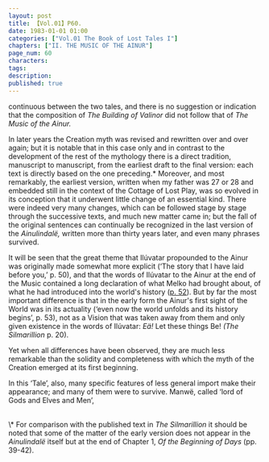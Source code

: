 ```yaml
---
layout: post
title: 【Vol.01】P60.
date: 1983-01-01 01:00
categories: ["Vol.01 The Book of Lost Tales I"]
chapters: ["II. THE MUSIC OF THE AINUR"]
page_num: 60
characters: 
tags: 
description: 
published: true
---
```


<p style="text-indent: 0;">
continuous between the two tales, and there is no suggestion or indication that the composition of <I>The Building of Valinor </I>did not follow that of <I>The Music of the Ainur.</I>
</p>

In later years the Creation myth was revised and rewritten over and over again; but it is notable that in this case only and in contrast to the development of the rest of the mythology there is a direct tradition, manuscript to manuscript, from the earliest draft to the final version: each text is directly based on the one preceding.\* Moreover, and most remarkably, the earliest version, written when my father was 27 or 28 and embedded still in the context of the Cottage of Lost Play, was so evolved in its conception that it underwent little change of an essential kind. There were indeed very many changes, which can be followed stage by stage through the successive texts, and much new matter came in; but the fall of the original sentences can continually be recognized in the last version of the <I>Ainulindalë, </I>written more than thirty years later, and even many phrases survived.

It will be seen that the great theme that Ilúvatar propounded to the Ainur was originally made somewhat more explicit (‘The story that I have laid before you,’ p. 50), and that the words of Ilúvatar to the Ainur at the end of the Music contained a long declaration of what Melko had brought about, of what he had introduced into the world's history ([p. 52](/MiddleEarth/vol01-p52)). But by far the most important difference is that in the early form the Ainur's first sight of the World was in its actuality (‘even now the world unfolds and its history begins’, p. 53), not as a Vision that was taken away from them and only given existence in the words of Ilúvatar: <I>Eä! </I>Let these things Be! <I>(The Silmarillion </I>p. 20).

Yet when all differences have been observed, they are much less remarkable than the solidity and completeness with which the myth of the Creation emerged at its first beginning.

In this ‘Tale’, also, many specific features of less general import make their appearance; and many of them were to survive. Manwë, called ‘lord of Gods and Elves and Men’,

<BR>
\* For comparison with the published text in <I>The Silmarillion </I>it should be noted that some of the matter of the early version does not appear in the <I>Ainulindalë </I>itself but at the end of Chapter 1, <I>Of the Beginning of Days </I>(pp. 39-42).

